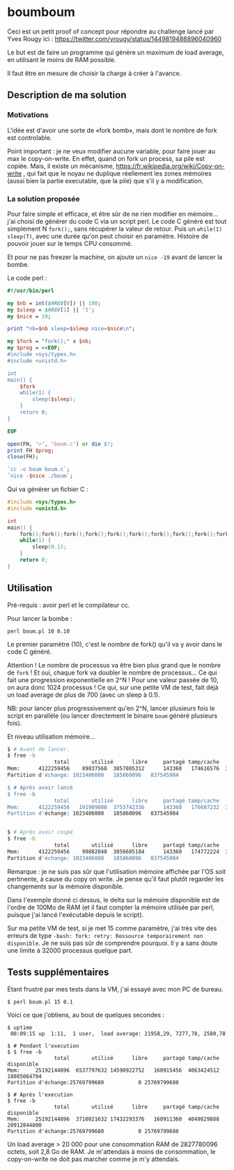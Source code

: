 # boumboum

Ceci est un petit proof of concept pour répondre au challenge lancé par Yves Rougy ici : https://twitter.com/yrougy/status/1449819488896040960

Le but est de faire un programme qui génère un maximum de load average, en utilisant le moins de RAM possible.

Il faut être en mesure de choisir la charge à créer à l'avance.

## Description de ma solution

### Motivations

L'idée est d'avoir une sorte de «fork bomb», mais dont le nombre de fork est controlable.

Point important : je ne veux modifier aucune variable, pour faire jouer au max le copy-on-write.
En effet, quand on fork un process, sa pile est copiée. Mais, il existe un mécanisme, https://fr.wikipedia.org/wiki/Copy-on-write ,
qui fait que le noyau ne duplique réellement les zones mémoires (aussi bien la partie executable, que la pile) que s'il y a modification.

### La solution proposée

Pour faire simple et efficace, et être sûr de ne rien modifier en mémoire... j'ai choisi de générer du code C via un script perl.
Le code C généré est tout simplement N `fork();`, sans récupérer la valeur de retour.
Puis un `while(1) sleep(T)`, avec une durée qu'on peut choisir en paramètre. Histoire de pouvoir jouer sur le temps CPU consommé.

Et pour ne pas freezer la machine, on ajoute un `nice -19` avant de lancer la bombe.

Le code perl :

```perl
#!/usr/bin/perl

my $nb = int($ARGV[0]) || 100;
my $sleep = $ARGV[1] || '1';
my $nice = 19;

print "nb=$nb sleep=$sleep nice=$nice\n";

my $fork = "fork();" x $nb;
my $prog = <<EOF;
#include <sys/types.h>
#include <unistd.h>

int
main() {
	$fork
	while(1) {
		sleep($sleep);
	}
	return 0;
}

EOF

open(FH, '>', 'boum.c') or die $!;
print FH $prog;
close(FH);

`cc -o boum boum.c`;
`nice -$nice ./boum`;
```

Qui va générer un fichier C :

```C
#include <sys/types.h>
#include <unistd.h>

int
main() {
	fork();fork();fork();fork();fork();fork();fork();fork();fork();fork();
	while(1) {
		sleep(0.1);
	}
	return 0;
}
```

## Utilisation

Pré-requis : avoir perl et le compilateur cc.

Pour lancer la bombe :

```shell
perl boum.pl 10 0.10
```

Le premier paramètre (10), c'est le nombre de fork() qu'il va y avoir dans le code C généré.

Attention ! Le nombre de processus va être bien plus grand que le nombre de `fork` !
Et oui, chaque fork va doubler le nombre de processus... Ce qui fait une progression exponentielle en 2^N !
Pour une valeur passée de 10, on aura donc 1024 processus !
Ce qui, sur une petite VM de test, fait déjà un load average de plus de 700 (avec un sleep à 0.1).

NB: pour lancer plus progressivement qu'en 2^N, lancer plusieurs fois le script en parallèle (ou lancer directement le binaire `boum` généré plusieurs fois).


Et niveau utilisation mémoire...

```bash
$ # Avant de lancer.
$ free -b
               total       utilisé      libre     partagé tamp/cache   disponible
Mem:      4122259456    89837568  3857805312      143360   174616576  3817267200
Partition d'échange: 1023406080   185860096   837545984

$ # Après avoir lancé
$ free -b
               total       utilisé      libre     partagé tamp/cache   disponible
Mem:      4122259456   191909888  3753742336      143360   176607232  3714199552
Partition d'échange: 1023406080   185860096   837545984


$ # Après avoir coupé
$ free -b
               total       utilisé      libre     partagé tamp/cache   disponible
Mem:      4122259456    90882048  3856605184      143360   174772224  3816144896
Partition d'échange: 1023406080   185860096   837545984

```

Remarque : je ne suis pas sûr que l'utilisation mémoire affichée par l'OS soit pertinente, à cause du copy on write.
Je pense qu'il faut plutôt regarder les changements sur la mémoire disponible.

Dans l'exemple donné ci dessus, le delta sur la mémoire disponible est de l'ordre de 100Mo de RAM (et il faut compter la mémoire utilisée par perl, puisque j'ai lancé l'exécutable depuis le script). 

Sur ma petite VM de test, si je met 15 comme paramètre, j'ai très vite des erreurs de type
`-bash: fork: retry: Ressource temporairement non disponible`.
Je ne suis pas sûr de comprendre pourquoi. Il y a sans doute une limite à 32000 processus quelque part.


## Tests supplémentaires

Étant frustré par mes tests dans la VM, j'ai essayé avec mon PC de bureau.

```shell
$ perl boum.pl 15 0.1
```

Voici ce que j'obtiens, au bout de quelques secondes :

```shell
$ uptime
 00:09:15 up  1:11,  1 user,  load average: 21958,29, 7277,78, 2580,78

$ # Pendant l'execution
$ $ free -b
               total       utilisé      libre     partagé tamp/cache   disponible
Mem:     25192144896  6537797632 14590922752   160915456  4063424512 18085064704
Partition d'échange:25769799680           0 25769799680

$ # Après l'execution
$ free -b
               total       utilisé      libre     partagé tamp/cache   disponible
Mem:     25192144896  3710021632 17432293376   160911360  4049829888 20912844800
Partition d'échange:25769799680           0 25769799680

```

Un load average > 20 000 pour une consommation RAM de 2827780096 octets, soit 2,8 Go de RAM.
Je m'attendais à moins de consommation, le copy-on-write ne doit pas marcher comme je m'y attendais.
